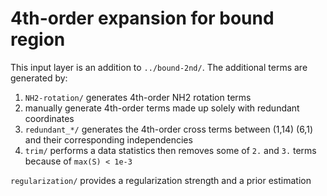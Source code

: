 # 4th-order expansion for bound region
This input layer is an addition to `../bound-2nd/`. The additional terms are generated by:
1. `NH2-rotation/` generates 4th-order NH2 rotation terms
2. manually generate 4th-order terms made up solely with redundant coordinates
3. `redundant_*/` generates the 4th-order cross terms between (1,14) (6,1) and their corresponding independencies
4. `trim/` performs a data statistics then removes some of `2.` and `3.` terms because of `max(S) < 1e-3`

`regularization/` provides a regularization strength and a prior estimation
